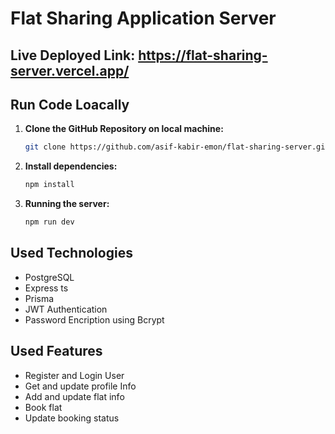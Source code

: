 # Flat Sharing Application Server

## Live Deployed Link: https://flat-sharing-server.vercel.app/

## Run Code Loacally

1. **Clone the GitHub Repository on local machine:**
    
    ```sh
    git clone https://github.com/asif-kabir-emon/flat-sharing-server.git
    ```

2. **Install dependencies:**

    ```sh
    npm install
    ```

3. **Running the server:**
    ```sh
    npm run dev
    ```

## Used Technologies
- PostgreSQL
- Express ts
- Prisma
- JWT Authentication
- Password Encription using Bcrypt


## Used Features
- Register and Login User
- Get and update profile Info
- Add and update flat info
- Book flat
- Update booking status
    
